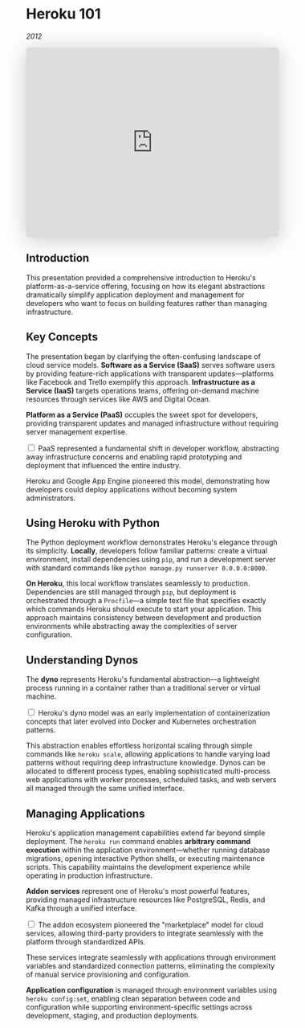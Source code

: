 # Heroku 101
*2012*

<iframe class="speakerdeck-iframe" style="border: 0px; background: padding-box rgba(0, 0, 0, 0.1); margin: 0px; padding: 0px; border-radius: 6px; box-shadow: rgba(0, 0, 0, 0.2) 0px 5px 40px; width: 100%; height: auto; aspect-ratio: 560 / 420;" frameborder="0" src="https://speakerdeck.com/player/a670a060bb6542b0b6fb55955c0e280c" title="Heroku 101 (v2!)" allowfullscreen="true" data-ratio="1.3333333333333333"></iframe>


## Introduction

This presentation provided a comprehensive introduction to Heroku's platform-as-a-service offering, focusing on how its elegant abstractions dramatically simplify application deployment and management for developers who want to focus on building features rather than managing infrastructure.

## Key Concepts

The presentation began by clarifying the often-confusing landscape of cloud service models. **Software as a Service (SaaS)** serves software users by providing feature-rich applications with transparent updates—platforms like Facebook and Trello exemplify this approach. **Infrastructure as a Service (IaaS)** targets operations teams, offering on-demand machine resources through services like AWS and Digital Ocean.

**Platform as a Service (PaaS)** occupies the sweet spot for developers, providing transparent updates and managed infrastructure without requiring server management expertise.

<label for="sn-paas-evolution" class="margin-toggle sidenote-number"></label>
<input type="checkbox" id="sn-paas-evolution" class="margin-toggle"/>
<span class="sidenote">PaaS represented a fundamental shift in developer workflow, abstracting away infrastructure concerns and enabling rapid prototyping and deployment that influenced the entire industry.</span>

Heroku and Google App Engine pioneered this model, demonstrating how developers could deploy applications without becoming system administrators.

## Using Heroku with Python

The Python deployment workflow demonstrates Heroku's elegance through its simplicity. **Locally**, developers follow familiar patterns: create a virtual environment, install dependencies using `pip`, and run a development server with standard commands like `python manage.py runserver 0.0.0.0:8000`.

**On Heroku**, this local workflow translates seamlessly to production. Dependencies are still managed through `pip`, but deployment is orchestrated through a `Procfile`—a simple text file that specifies exactly which commands Heroku should execute to start your application. This approach maintains consistency between development and production environments while abstracting away the complexities of server configuration.

## Understanding Dynos

The **dyno** represents Heroku's fundamental abstraction—a lightweight process running in a container rather than a traditional server or virtual machine.

<label for="sn-containerization" class="margin-toggle sidenote-number"></label>
<input type="checkbox" id="sn-containerization" class="margin-toggle"/>
<span class="sidenote">Heroku's dyno model was an early implementation of containerization concepts that later evolved into Docker and Kubernetes orchestration patterns.</span>

This abstraction enables effortless horizontal scaling through simple commands like `heroku scale`, allowing applications to handle varying load patterns without requiring deep infrastructure knowledge. Dynos can be allocated to different process types, enabling sophisticated multi-process web applications with worker processes, scheduled tasks, and web servers all managed through the same unified interface.

## Managing Applications

Heroku's application management capabilities extend far beyond simple deployment. The `heroku run` command enables **arbitrary command execution** within the application environment—whether running database migrations, opening interactive Python shells, or executing maintenance scripts. This capability maintains the development experience while operating in production infrastructure.

**Addon services** represent one of Heroku's most powerful features, providing managed infrastructure resources like PostgreSQL, Redis, and Kafka through a unified interface.

<label for="sn-addon-ecosystem" class="margin-toggle sidenote-number"></label>
<input type="checkbox" id="sn-addon-ecosystem" class="margin-toggle"/>
<span class="sidenote">The addon ecosystem pioneered the "marketplace" model for cloud services, allowing third-party providers to integrate seamlessly with the platform through standardized APIs.</span>

These services integrate seamlessly with applications through environment variables and standardized connection patterns, eliminating the complexity of manual service provisioning and configuration.

**Application configuration** is managed through environment variables using `heroku config:set`, enabling clean separation between code and configuration while supporting environment-specific settings across development, staging, and production deployments.
